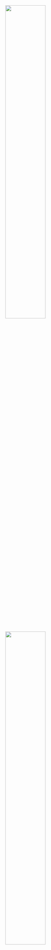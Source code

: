 <img src="https://github.com/n332/ML-DL/blob/main/OmdenaMangoleafBD/healthy_res_.jpg" width="50%" height="50%">

<img src="https://github.com/n332/ML-DL/blob/main/OmdenaMangoleafBD/unhealthy_res_.jpg" width="50%" height="50%">
